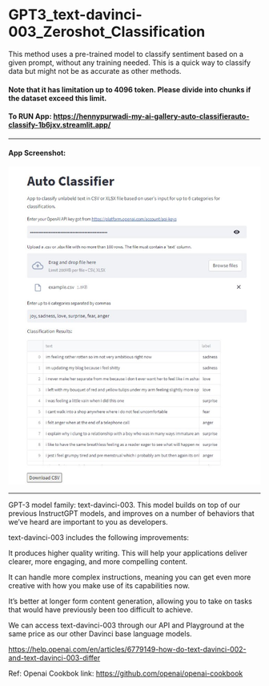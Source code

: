# GPT3_text-davinci-003_Zeroshot_Classification

This method uses a pre-trained model to classify sentiment based on a given prompt, without any training needed.
This is a quick way to classify data but might not be as accurate as other methods.

#### Note that it has limitation up to 4096 token. Please divide into chunks if the dataset exceed this limit.


#### To RUN App: https://hennypurwadi-my-ai-gallery-auto-classifierauto-classify-1b6jxv.streamlit.app/

----------

#### App Screenshot:

![Image description](https://github.com/hennypurwadi/GPT3_text-davinci-003_Zeroshot_Classification/blob/main/Auto_Classifier_App_preview.jpg?raw=true)


---
GPT-3 model family: text-davinci-003. This model builds on top of our previous InstructGPT models, and improves on a number of behaviors that we’ve heard are important to you as developers.

text-davinci-003 includes the following improvements:

It produces higher quality writing. This will help your applications deliver clearer, more engaging, and more compelling content.

It can handle more complex instructions, meaning you can get even more creative with how you make use of its capabilities now.

It’s better at longer form content generation, allowing you to take on tasks that would have previously been too difficult to achieve.

We can access text-davinci-003 through our API and Playground at the same price as our other Davinci base language models.

https://help.openai.com/en/articles/6779149-how-do-text-davinci-002-and-text-davinci-003-differ

Ref:
Openai Cookbok link: https://github.com/openai/openai-cookbook

